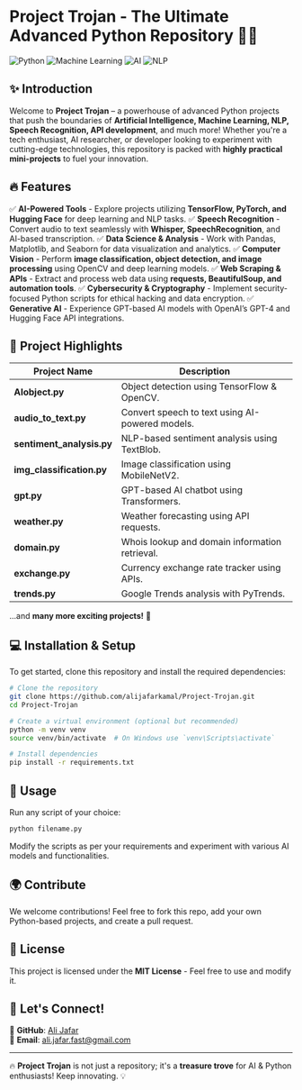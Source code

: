 # Project Trojan - The Ultimate Advanced Python Repository 🧠🚀

![Python](https://img.shields.io/badge/Python-3.x-blue.svg) ![Machine Learning](https://img.shields.io/badge/Machine%20Learning-%E2%9C%94%EF%B8%8F-brightgreen) ![AI](https://img.shields.io/badge/Artificial%20Intelligence-%F0%9F%A4%96-orange) ![NLP](https://img.shields.io/badge/Natural%20Language%20Processing-%E2%9C%A8-yellow)

## ✨ Introduction
Welcome to **Project Trojan** – a powerhouse of advanced Python projects that push the boundaries of **Artificial Intelligence, Machine Learning, NLP, Speech Recognition, API development**, and much more! Whether you're a tech enthusiast, AI researcher, or developer looking to experiment with cutting-edge technologies, this repository is packed with **highly practical mini-projects** to fuel your innovation.

## 🔥 Features
✅ **AI-Powered Tools** - Explore projects utilizing **TensorFlow, PyTorch, and Hugging Face** for deep learning and NLP tasks.
✅ **Speech Recognition** - Convert audio to text seamlessly with **Whisper, SpeechRecognition**, and AI-based transcription.
✅ **Data Science & Analysis** - Work with Pandas, Matplotlib, and Seaborn for data visualization and analytics.
✅ **Computer Vision** - Perform **image classification, object detection, and image processing** using OpenCV and deep learning models.
✅ **Web Scraping & APIs** - Extract and process web data using **requests, BeautifulSoup, and automation tools**.
✅ **Cybersecurity & Cryptography** - Implement security-focused Python scripts for ethical hacking and data encryption.
✅ **Generative AI** - Experience GPT-based AI models with OpenAI’s GPT-4 and Hugging Face API integrations.

## 📂 Project Highlights
| Project Name | Description |
|-------------|------------|
| **AIobject.py** | Object detection using TensorFlow & OpenCV. |
| **audio_to_text.py** | Convert speech to text using AI-powered models. |
| **sentiment_analysis.py** | NLP-based sentiment analysis using TextBlob. |
| **img_classification.py** | Image classification using MobileNetV2. |
| **gpt.py** | GPT-based AI chatbot using Transformers. |
| **weather.py** | Weather forecasting using API requests. |
| **domain.py** | Whois lookup and domain information retrieval. |
| **exchange.py** | Currency exchange rate tracker using APIs. |
| **trends.py** | Google Trends analysis with PyTrends. |

...and **many more exciting projects!** 🚀

## 💻 Installation & Setup
To get started, clone this repository and install the required dependencies:
```bash
# Clone the repository
git clone https://github.com/alijafarkamal/Project-Trojan.git
cd Project-Trojan

# Create a virtual environment (optional but recommended)
python -m venv venv
source venv/bin/activate  # On Windows use `venv\Scripts\activate`

# Install dependencies
pip install -r requirements.txt
```

## 🚀 Usage
Run any script of your choice:
```bash
python filename.py
```
Modify the scripts as per your requirements and experiment with various AI models and functionalities.

## 🌍 Contribute
We welcome contributions! Feel free to fork this repo, add your own Python-based projects, and create a pull request.

## 📜 License
This project is licensed under the **MIT License** - Feel free to use and modify it.

## 🎯 Let's Connect!
🔗 **GitHub**: [Ali Jafar](https://github.com/alijafarkamal)  
📧 **Email**: ali.jafar.fast@gmail.com  

---
🔥 **Project Trojan** is not just a repository; it's a **treasure trove** for AI & Python enthusiasts! Keep innovating. 💡

